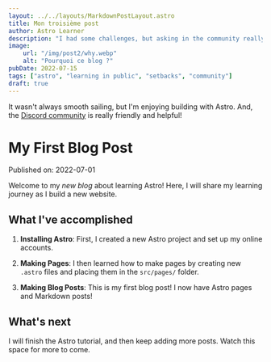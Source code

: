 ```yaml
---
layout: ../../layouts/MarkdownPostLayout.astro
title: Mon troisième post
author: Astro Learner
description: "I had some challenges, but asking in the community really helped!"
image: 
    url: "/img/post2/why.webp"
    alt: "Pourquoi ce blog ?"
pubDate: 2022-07-15
tags: ["astro", "learning in public", "setbacks", "community"]
draft: true
---
```

It wasn't always smooth sailing, but I'm enjoying building with Astro. And, the [Discord community](https://astro.build/chat) is really friendly and helpful!

# My First Blog Post

Published on: 2022-07-01

Welcome to my _new blog_ about learning Astro! Here, I will share my learning journey as I build a new website.

## What I've accomplished

1. **Installing Astro**: First, I created a new Astro project and set up my online accounts.

2. **Making Pages**: I then learned how to make pages by creating new `.astro` files and placing them in the `src/pages/` folder.

3. **Making Blog Posts**: This is my first blog post! I now have Astro pages and Markdown posts!

## What's next

I will finish the Astro tutorial, and then keep adding more posts. Watch this space for more to come.